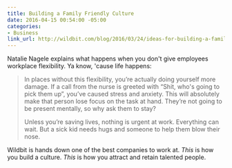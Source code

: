 ```yaml
---
title: Building a Family Friendly Culture
date: 2016-04-15 00:54:00 -05:00
categories:
- Business
link_url: http://wildbit.com/blog/2016/03/24/ideas-for-building-a-family-friendly-culture
---
```


Natalie Nagele explains what happens when you don't give employees workplace flexibility. Ya know, 'cause life happens:

> In places without this flexibility, you’re actually doing yourself more damage. If a call from the nurse is greeted with “Shit, who's going to pick them up”, you’ve caused stress and anxiety. This will absolutely make that person lose focus on the task at hand. They’re not going to be present mentally, so why ask them to stay?
>
> Unless you’re saving lives, nothing is urgent at work. Everything can wait. But a sick kid needs hugs and someone to help them blow their nose.

Wildbit is hands down one of the best companies to work at. *This* is how you build a culture. *This* is how you attract and retain talented people.
